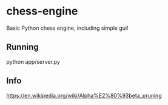 # chess-engine

Basic Python chess engine, including simple gui!

## Running

python app/server.py

## Info

https://en.wikipedia.org/wiki/Alpha%E2%80%93beta_pruning

